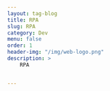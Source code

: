 ```yaml
---
layout: tag-blog
title: RPA
slug: RPA
category: Dev
menu: false
order: 1
header-img: "/img/web-logo.png"
description: >
	RPA


---
```


